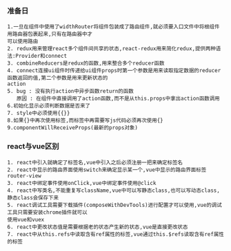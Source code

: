 ### 准备日
    1.一旦在组件中使用了widthRouter将组件包装成了路由组件,就必须要入口文件中将根组件用路由器包裹起来,只有在路由器中才
    可以使用路由
    2. redux用来管理react多个组件间共享的状态,react-redux用来简化redux,提供两种语法:Provider和connect
    3. combineReducers是redux的函数,用来整合多个reducer函数
    4. connect连接ui组件时传递给ui组件props时第一个参数是用来读取指定数据的reducer函数返回的值,第二个参数是用来更新状态的
    action
    5. bug : 没有执行action中异步函数return的函数
       原因 : 在组件中直接调用了action函数,而不是从this.props中拿出action函数调用
    6.初始化显示必须判断数据是否来了
    7. style中必须使用{{}}
    8.如果{}中再次使用标签,而标签中再需要写js代码必须再次使用{}
    9.componentWillReceiveProps(最新的props对象)        
  
  
### react与vue区别
    1. react中引入就确定了标签名,vue中引入之后必须注册一把来确定标签名
    2. react中显示的路由界面使用switch来确定显示某一个,vue中显示的路由界面标签 router-view
    3. react中绑定事件使用onClick,vue中绑定事件使用@click
    4. react中写类名,不能重复写className,vue中可以写静态class,也可以写动态class,静态class会保存下来
    5. react调试工具需要下载插件(composeWithDevTools)进行配置才可以使用,vue的调试工具只需要安装chrome插件就可以
    使用vue和vuex
    6. react中更改状态值是需要根据老的状态产生新的状态,vue是直接更改状态
    7. react中从this.refs中读取含有ref属性的标签,vue通过this.$refs读取含有ref属性的标签
  
  
